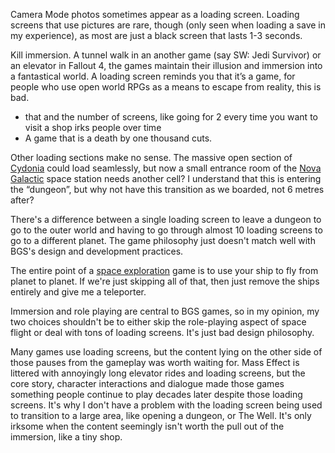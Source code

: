 Camera Mode photos sometimes appear as a loading screen. Loading screens that use pictures are rare, though (only seen when loading a save in my experience), as most are just a black screen that lasts 1-3 seconds.

Kill immersion. A tunnel walk in an another game (say SW: Jedi Survivor) or an elevator in Fallout 4, the games maintain their illusion and immersion into a fantastical world. A loading screen reminds you that it’s a game, for people who use open world RPGs as a means to escape from reality, this is bad.
- that and the number of screens, like going for 2 every time you want to visit a shop irks people over time 
- A game that is a death by one thousand cuts.

Other loading sections make no sense. The massive open section of [Cydonia](Cydonia.md) could load seamlessly, but now a small entrance room of the [Nova Galactic](The%20Old%20Neighborhood.md) space station needs another cell? I understand that this is entering the “dungeon”, but why not have this transition as we boarded, not 6 metres after?

There's a difference between a single loading screen to leave a dungeon to go to the outer world and having to go through almost 10 loading screens to go to a different planet.
	The game philosophy just doesn't match well with BGS's design and development practices.

The entire point of a [space exploration](Travelling.md) game is to use your ship to fly from planet to planet. If we're just skipping all of that, then just remove the ships entirely and give me a teleporter.

Immersion and role playing are central to BGS games, so in my opinion, my two choices shouldn't be to either skip the role-playing aspect of space flight or deal with tons of loading screens. It's just bad design philosophy.

Many games use loading screens, but the content lying on the other side of those pauses from the gameplay was worth waiting for. Mass Effect is littered with annoyingly long elevator rides and loading screens, but the core story, character interactions and dialogue made those games something people continue to play decades later despite those loading screens. It's why I don't have a problem with the loading screen being used to transition to a large area, like opening a dungeon, or The Well. It's only irksome when the content seemingly isn't worth the pull out of the immersion, like a tiny shop.